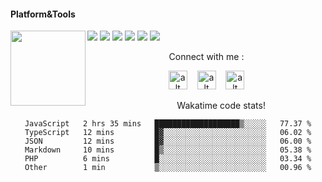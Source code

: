 #### Platform&Tools

[![](https://img.shields.io/badge/-NPM-cb3837?style=flat-square&logo=npm&logoColor=white)](https://npmjs.com/)
[![](https://img.shields.io/badge/-Linux-fcc624?style=flat-square&logo=linux&logoColor=white)](https://www.linuxfoundation.org/)
[![](https://img.shields.io/badge/-Node.js-43853d?style=flat-square&logo=node.js&logoColor=ffffff)](https://nodejs.org/)
[![](https://img.shields.io/badge/Visual_Studio_Code-0078D4?style=flat-square&logo=visual%20studio%20code&logoColor=white)](https://nodejs.org/)
[![](https://img.shields.io/badge/PHP-777BB4?style=flat-square&logo=php&logoColor=white)](https://nodejs.org/)
[![](https://img.shields.io/badge/Julia-9558B2?style=flat-square&logo=julia&logoColor=white)](https://nodejs.org/)
<img src="https://avatars0.githubusercontent.com/u/31664438?s=460&u=251f36d7ab0fb4a74b162be7b18f6cdca8a74f8c&v=4" width="120" height="120" align="left">
<center>
Connect with me :

<a href="https://fb.me/fdciabdul"><img src="https://cdn-icons-png.flaticon.com/512/145/145802.png" alt="alt text" width="30" height="30"></a>      &nbsp;&nbsp;   <a href="https://instagram.com/fdciabdul"><img src="https://cdn-icons-png.flaticon.com/512/174/174855.png" alt="alt text" width="30" height="30"></a>
 &nbsp;&nbsp; 
<a href="https://twitter.com/fdciabdul"><img src="https://user-images.githubusercontent.com/31664438/134009546-a0b29d09-a883-435e-9581-3c2692f0ac6e.png" alt="alt text" width="30" height="30"></a>




&nbsp;&nbsp;     &nbsp;&nbsp;    &nbsp;&nbsp;   &nbsp;&nbsp;
Wakatime code stats!
<!--START_SECTION:waka-->

```text
JavaScript   2 hrs 35 mins   ███████████████████▒░░░░░   77.37 %
TypeScript   12 mins         █▓░░░░░░░░░░░░░░░░░░░░░░░   06.02 %
JSON         12 mins         █▓░░░░░░░░░░░░░░░░░░░░░░░   06.00 %
Markdown     10 mins         █▒░░░░░░░░░░░░░░░░░░░░░░░   05.38 %
PHP          6 mins          █░░░░░░░░░░░░░░░░░░░░░░░░   03.34 %
Other        1 min           ▒░░░░░░░░░░░░░░░░░░░░░░░░   00.96 %
```

<!--END_SECTION:waka-->

